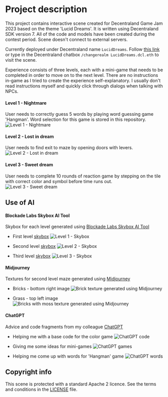 # Project description

This project contains interactive scene created for Decentraland Game Jam 2023 based on the theme 'Lucid Dreams'. It is written using Decentraland SDK version 7. All of the code and models have been created during the contest period. Scene doesn't connect to external servers.

Currently deployed under Decentraland name `LucidDreams`. Follow [this link](https://play.decentraland.org/?realm=LucidDreams.dcl.eth) or type in the Decentraland chatbox `/changerealm LucidDreams.dcl.eth` to visit the scene.

Experience consists of three levels, each with a mini-game that needs to be completed in order to move on to the next level. There are no instructions in-game as I tried to create the experience self-explanatory. I usually don't read instructions myself and quickly click through dialogs when talking with NPCs.

#### Level 1 - Nightmare

User needs to correctly guess 5 words by playing word guessing game 'Hangman'. Word selection for this game is stored in this repository.
![Level 1 - Nightmare](screenshots/game-level1.png)

#### Level 2 - Lost in dream

User needs to find exit to maze by opening doors with levers.
![Level 2 - Lost in dream](screenshots/game-level2.png)

#### Level 3 - Sweet dream

User needs to complete 10 rounds of reaction game by stepping on the tile with correct color and symbol before time runs out.
![Level 3 - Sweet dream](screenshots/game-level3.png)

## Use of AI

#### Blockade Labs Skybox AI Tool

Skybox for each level generated using [Blockade Labs Skybox AI Tool](https://skybox.blockadelabs.com/)

- First level [skybox](https://skybox.blockadelabs.com/c969b36096aa7556ec4c58293257422e)
  ![Level 1 - Skybox](screenshots/skybox-level1.png)

- Second level [skybox](https://skybox.blockadelabs.com/31344ff34f0fa14a7c30093f0abc740f)
  ![Level 2 - Skybox](screenshots/skybox-level2.png)

- Third level [skybox](https://skybox.blockadelabs.com/36833a73d3793e69c6d7e5cdc8b85663)
  ![Level 3 - Skybox](screenshots/skybox-level3.png)

#### Midjourney

Textures for second level maze generated using [Midjourney](https://www.midjourney.com/)

- Bricks - bottom right image
  ![Brick texture generated using Midjourney](screenshots/midjourney-bricks.png)

- Grass - top left image
  ![Bricks with moss texture generated using Midjourney](screenshots/midjourney-grass.png)

#### ChatGPT

Advice and code fragments from my colleague [ChatGPT](https://chat.openai.com/)

- Helping me with a base code for the color game
  ![ChatGPT code](screenshots/chat-gpt-code.png)

- Giving me some ideas for mini-games
  ![ChatGPT games](screenshots/chat-gpt-games.png)

- Helping me come up with words for 'Hangman' game
  ![ChatGPT words](screenshots/chat-gpt-words.png)

## Copyright info

This scene is protected with a standard Apache 2 licence. See the terms and conditions in the [LICENSE](/LICENSE) file.
